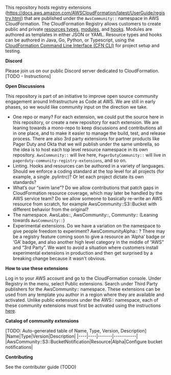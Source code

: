 This repository hosts registry extensions
(https://docs.aws.amazon.com/AWSCloudFormation/latest/UserGuide/registry.html)
that are published under the `AwsCommunity::` namespace in AWS CloudFormation.
The CloudFormation Registry allows customers to create public and private
[resources
types](https://docs.aws.amazon.com/cloudformation-cli/latest/userguide/resource-types.html),
[modules](https://docs.aws.amazon.com/cloudformation-cli/latest/userguide/modules.html),
and
[hooks](https://docs.aws.amazon.com/cloudformation-cli/latest/userguide/hooks.html).
Modules are authored as templates in either JSON or YAML. Resource types and
hooks can be authored in Java, Go, Python, or Typescript, using the
[CloudFormation Command Line Interface (CFN
CLI)](https://docs.aws.amazon.com/cloudformation-cli/latest/userguide/what-is-cloudformation-cli.html)
for project setup and testing. 

**Discord**

Please join us on our public Discord server dedicated to CloudFormation. [TODO - Instructions]

**Open Discussions**

This repository is part of an initiative to improve open source community
engagement around Infrastructure as Code at AWS. We are still in early phases,
so we would like community input on the direction we take.

* One repo or many? For each extension, we could put the source here in this
  repository, or create a new repository for each extension. We are leaning
  towards a mono-repo to keep discussions and contributions all in one place,
  and to make it easier to manage the build, test, and release process. There
  are also 3rd party extensions for partner products like Pager Duty and Okta
  that we will publish under the same umbrella, so the idea is to host each top
  level resource namespace in its own repository. `AwsCommunity::` will live
  here, `PagerDutyCommunity::` will live in
  `pagerduty-community-registry-extensions`, and so on.
* Linting. Hooks and resources can be authored in a variety of languages.
  Should we enforce a coding standard at the top level for all projects (for
  example, a single .pylintrc)? Or let each project dictate its own standards?
* What’s our “swim lane”? Do we allow contributions that patch gaps in
  CloudFormation resource coverage, which may later be handled by the AWS
  service team? Do we allow someone to basically re-write an AWS resource from
  scratch, for example AwsCommunity::S3::Bucket with different behavior from
  the original?
* The namespace. AwsLabs::, AwsCommunity::, Community:: (Leaning towards
  `AwsCommunity::`)
* Experimental extensions. Do we have a variation on the namespace to give
  people freedom to experiment? AwsCommunityAlpha:: ? There may be a registry
  feature coming soon to give a resource an ‘Alpha’ badge or ‘GA’ badge, and
  also another high level category in the middle of “AWS” and “3rd Party”. We
  want to avoid a situation where customers install experimental extensions in
  production and then get surprised by a breaking change because it wasn't
  obvious.

**How to use these extensions**

Log in to your AWS account and go to the CloudFormation console. Under Registry
in the menu, select Public extensions. Search under Third Party publishers for
the AwsCommunity:: namespace. These extensions can be used from any template
you author in a region where they are available and activated. Unlike public
extensions under the AWS:: namespace, each of these community extensions must
first be activated using the instructions [here](https://docs.aws.amazon.com/AWSCloudFormation/latest/UserGuide/registry-public.html).

**Catalog of community extensions**

[TODO: Auto-generated table of Name, Type, Version, Description]
|Name|Type|Version|Description|
|----|----|-------|-----------|
|AwsCommunity::S3::BucketNotification|Resource|Alpha|Configure bucket notifications|

**Contributing**

See the contributer guide (TODO)



